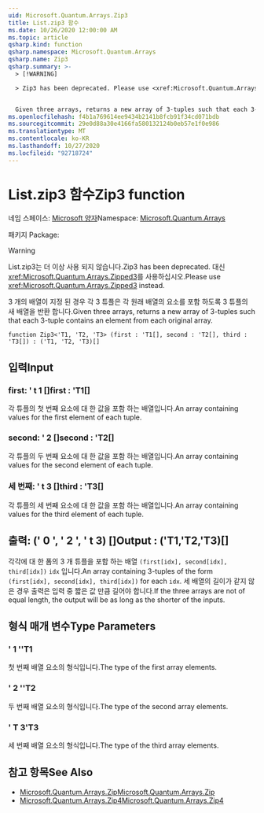 ```yaml
---
uid: Microsoft.Quantum.Arrays.Zip3
title: List.zip3 함수
ms.date: 10/26/2020 12:00:00 AM
ms.topic: article
qsharp.kind: function
qsharp.namespace: Microsoft.Quantum.Arrays
qsharp.name: Zip3
qsharp.summary: >-
  > [!WARNING]

  > Zip3 has been deprecated. Please use <xref:Microsoft.Quantum.Arrays.Zipped3> instead.


  Given three arrays, returns a new array of 3-tuples such that each 3-tuple contains an element from each original array.
ms.openlocfilehash: f4b1a769614ee9434b2141b8fcb91f34cd071bdb
ms.sourcegitcommit: 29e0d88a30e4166fa580132124b0eb57e1f0e986
ms.translationtype: MT
ms.contentlocale: ko-KR
ms.lasthandoff: 10/27/2020
ms.locfileid: "92718724"
---
```

# <a name="zip3-function"></a><span data-ttu-id="9523e-102">List.zip3 함수</span><span class="sxs-lookup"><span data-stu-id="9523e-102">Zip3 function</span></span>

<span data-ttu-id="9523e-103">네임 스페이스: [Microsoft 양자](xref:Microsoft.Quantum.Arrays)</span><span class="sxs-lookup"><span data-stu-id="9523e-103">Namespace: [Microsoft.Quantum.Arrays](xref:Microsoft.Quantum.Arrays)</span></span>

<span data-ttu-id="9523e-104">패키지 [](https://nuget.org/packages/)</span><span class="sxs-lookup"><span data-stu-id="9523e-104">Package: [](https://nuget.org/packages/)</span></span>


> [!WARNING]
> <span data-ttu-id="9523e-105">List.zip3는 더 이상 사용 되지 않습니다.</span><span class="sxs-lookup"><span data-stu-id="9523e-105">Zip3 has been deprecated.</span></span> <span data-ttu-id="9523e-106">대신 <xref:Microsoft.Quantum.Arrays.Zipped3>를 사용하십시오.</span><span class="sxs-lookup"><span data-stu-id="9523e-106">Please use <xref:Microsoft.Quantum.Arrays.Zipped3> instead.</span></span>

<span data-ttu-id="9523e-107">3 개의 배열이 지정 된 경우 각 3 튜플은 각 원래 배열의 요소를 포함 하도록 3 튜플의 새 배열을 반환 합니다.</span><span class="sxs-lookup"><span data-stu-id="9523e-107">Given three arrays, returns a new array of 3-tuples such that each 3-tuple contains an element from each original array.</span></span>

```qsharp
function Zip3<'T1, 'T2, 'T3> (first : 'T1[], second : 'T2[], third : 'T3[]) : ('T1, 'T2, 'T3)[]
```


## <a name="input"></a><span data-ttu-id="9523e-108">입력</span><span class="sxs-lookup"><span data-stu-id="9523e-108">Input</span></span>

### <a name="first--t1"></a><span data-ttu-id="9523e-109">first: ' t 1 []</span><span class="sxs-lookup"><span data-stu-id="9523e-109">first : 'T1[]</span></span>

<span data-ttu-id="9523e-110">각 튜플의 첫 번째 요소에 대 한 값을 포함 하는 배열입니다.</span><span class="sxs-lookup"><span data-stu-id="9523e-110">An array containing values for the first element of each tuple.</span></span>


### <a name="second--t2"></a><span data-ttu-id="9523e-111">second: ' 2 []</span><span class="sxs-lookup"><span data-stu-id="9523e-111">second : 'T2[]</span></span>

<span data-ttu-id="9523e-112">각 튜플의 두 번째 요소에 대 한 값을 포함 하는 배열입니다.</span><span class="sxs-lookup"><span data-stu-id="9523e-112">An array containing values for the second element of each tuple.</span></span>


### <a name="third--t3"></a><span data-ttu-id="9523e-113">세 번째: ' t 3 []</span><span class="sxs-lookup"><span data-stu-id="9523e-113">third : 'T3[]</span></span>

<span data-ttu-id="9523e-114">각 튜플의 세 번째 요소에 대 한 값을 포함 하는 배열입니다.</span><span class="sxs-lookup"><span data-stu-id="9523e-114">An array containing values for the third element of each tuple.</span></span>



## <a name="output--t1t2t3"></a><span data-ttu-id="9523e-115">출력: (' 0 ', ' 2 ', ' t 3) []</span><span class="sxs-lookup"><span data-stu-id="9523e-115">Output : ('T1,'T2,'T3)[]</span></span>

<span data-ttu-id="9523e-116">각각에 대 한 폼의 3 개 튜플을 포함 하는 배열 `(first[idx], second[idx], third[idx])` `idx` 입니다.</span><span class="sxs-lookup"><span data-stu-id="9523e-116">An array containing 3-tuples of the form `(first[idx], second[idx], third[idx])` for each `idx`.</span></span> <span data-ttu-id="9523e-117">세 배열의 길이가 같지 않은 경우 출력은 입력 중 짧은 값 만큼 길어야 합니다.</span><span class="sxs-lookup"><span data-stu-id="9523e-117">If the three arrays are not of equal length, the output will be as long as the shorter of the inputs.</span></span>

## <a name="type-parameters"></a><span data-ttu-id="9523e-118">형식 매개 변수</span><span class="sxs-lookup"><span data-stu-id="9523e-118">Type Parameters</span></span>

### <a name="t1"></a><span data-ttu-id="9523e-119">' 1 '</span><span class="sxs-lookup"><span data-stu-id="9523e-119">'T1</span></span>

<span data-ttu-id="9523e-120">첫 번째 배열 요소의 형식입니다.</span><span class="sxs-lookup"><span data-stu-id="9523e-120">The type of the first array elements.</span></span>
### <a name="t2"></a><span data-ttu-id="9523e-121">' 2 '</span><span class="sxs-lookup"><span data-stu-id="9523e-121">'T2</span></span>

<span data-ttu-id="9523e-122">두 번째 배열 요소의 형식입니다.</span><span class="sxs-lookup"><span data-stu-id="9523e-122">The type of the second array elements.</span></span>
### <a name="t3"></a><span data-ttu-id="9523e-123">' T 3</span><span class="sxs-lookup"><span data-stu-id="9523e-123">'T3</span></span>

<span data-ttu-id="9523e-124">세 번째 배열 요소의 형식입니다.</span><span class="sxs-lookup"><span data-stu-id="9523e-124">The type of the third array elements.</span></span>

## <a name="see-also"></a><span data-ttu-id="9523e-125">참고 항목</span><span class="sxs-lookup"><span data-stu-id="9523e-125">See Also</span></span>

- [<span data-ttu-id="9523e-126">Microsoft.Quantum.Arrays.Zip</span><span class="sxs-lookup"><span data-stu-id="9523e-126">Microsoft.Quantum.Arrays.Zip</span></span>](xref:Microsoft.Quantum.Arrays.Zip)
- [<span data-ttu-id="9523e-127">Microsoft.Quantum.Arrays.Zip4</span><span class="sxs-lookup"><span data-stu-id="9523e-127">Microsoft.Quantum.Arrays.Zip4</span></span>](xref:Microsoft.Quantum.Arrays.Zip4)